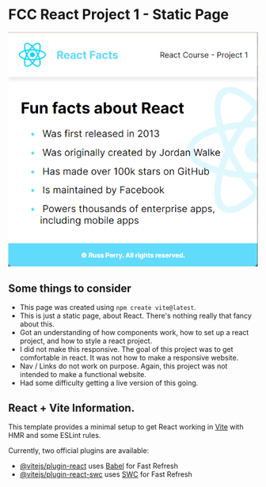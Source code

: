 # FCC React Project 1 - Static Page

<p align="center">
    <img src="screenshot.png">
</p>

## Some things to consider

- This page was created using `npm create vite@latest`.
- This is just a static page, about React. There's nothing really that fancy about this.
- Got an understanding of how components work, how to set up a react project, and how to style a react project.
- I did not make this responsive. The goal of this project was to get comfortable in react. It was not how to make a responsive website.
- Nav / Links do not work on purpose. Again, this project was not intended to make a functional website.
- Had some difficulty getting a live version of this going.

## React + Vite Information.

This template provides a minimal setup to get React working in [Vite](https://vitejs.dev/) with HMR and some ESLint rules.

Currently, two official plugins are available:

- [@vitejs/plugin-react](https://github.com/vitejs/vite-plugin-react/blob/main/packages/plugin-react/README.md) uses [Babel](https://babeljs.io/) for Fast Refresh
- [@vitejs/plugin-react-swc](https://github.com/vitejs/vite-plugin-react-swc) uses [SWC](https://swc.rs/) for Fast Refresh
